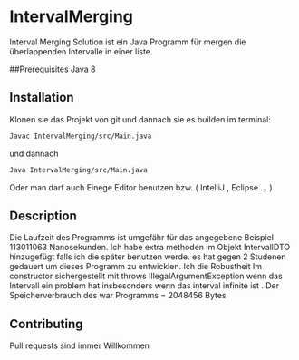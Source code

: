 # IntervalMerging
Interval Merging Solution ist ein Java Programm für mergen die überlappenden Intervalle  in einer liste.

##Prerequisites
Java 8

## Installation
Klonen sie das Projekt von git und dannach sie es builden im terminal:
```bash
Javac IntervalMerging/src/Main.java
```
und dannach
```bash
Java IntervalMerging/src/Main.java
```
Oder man darf auch Einege Editor benutzen bzw. ( IntelliJ , Eclipse ... )

## Description
Die Laufzeit des Programms ist umgefähr für das angegebene Beispiel 113011063 Nanosekunden.
Ich habe extra methoden im Objekt IntervallDTO hinzugefügt falls ich die später benutzen werde.
es hat gegen 2 Studenen gedauert um dieses Programm zu entwicklen.
Ich die Robustheit Im constructor sichergestellt mit throws IllegalArgumentException wenn das Intervall ein problem hat
insbesonders wenn das interval infinite ist .
Der Speicherverbrauch des war Programms = 2048456 Bytes



## Contributing
Pull requests sind  immer Willkommen
